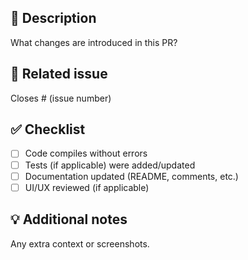 ## 📌 Description
What changes are introduced in this PR?

## 🔗 Related issue
Closes # (issue number)

## ✅ Checklist
- [ ] Code compiles without errors
- [ ] Tests (if applicable) were added/updated
- [ ] Documentation updated (README, comments, etc.)
- [ ] UI/UX reviewed (if applicable)

## 💡 Additional notes
Any extra context or screenshots.

